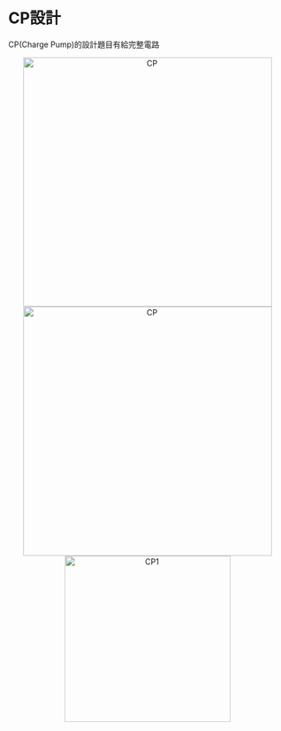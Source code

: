 # CP設計

CP(Charge Pump)的設計題目有給完整電路

<div align="center"><img width="450" alt="CP" src="https://github.com/user-attachments/assets/bdf9b1dc-983c-4931-8313-f08830d55e4a"></div> 
<div align="center"><img width="450" alt="CP" src="https://github.com/user-attachments/assets/516da799-427c-444a-950c-d5c7d97824a8"></div>     
<div align="center"><img width="300"  alt="CP1" src="https://github.com/user-attachments/assets/a0a36788-9d9e-4af1-bc33-6ee982393edf"></div>
